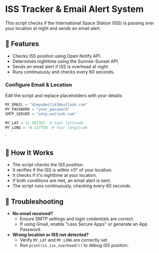 # ISS Tracker & Email Alert System

This script checks if the International Space Station (ISS) is passing over your location at night and sends an email alert.

## 📌 Features
- Checks ISS position using Open Notify API.
- Determines nighttime using the Sunrise-Sunset API.
- Sends an email alert if ISS is overhead at night.
- Runs continuously and checks every 60 seconds.


###  Configure Email & Location
Edit the script and replace placeholders with your details:  
```python
MY_EMAIL = "dimpuAmit143@outlook.com"
MY_PASSWORD = "your_password"
SMTP_SERVER = "smtp.outlook.com"

MY_LAT = 51.507351  # Your latitude
MY_LONG = -0.127758  # Your longitude
```

`

## 🚀 How It Works
- The script checks the ISS position.
- It verifies if the ISS is within ±5° of your location.
- It checks if it's nighttime at your location.
- If both conditions are met, an email alert is sent.
- The script runs continuously, checking every 60 seconds.

## 🔧 Troubleshooting
- **No email received?**  
  - Ensure SMTP settings and login credentials are correct.  
  - If using Gmail, enable "Less Secure Apps" or generate an App Password.  
- **Wrong location or ISS not detected?**  
  - Verify `MY_LAT` and `MY_LONG` are correctly set.  
  - Run `print(is_iss_overhead())` to debug ISS position.


